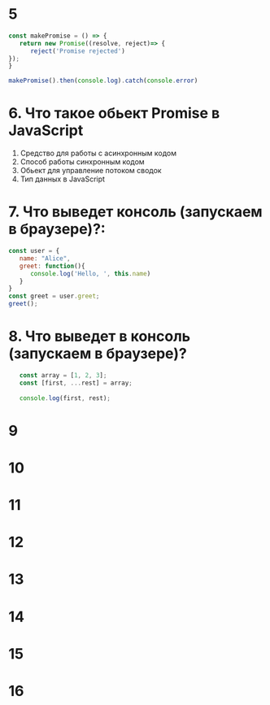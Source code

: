 # 5

```js
const makePromise = () => {
   return new Promise((resolve, reject)=> {
      reject('Promise rejected')
});
}

makePromise().then(console.log).catch(console.error)
```



# 6. Что такое обьект Promise в JavaScript

1. Средство для работы с асинхронным кодом
2. Способ работы синхронным кодом
3. Обьект для управление потоком сводок
4. Тип данных в JavaScript


# 7. Что выведет консоль (запускаем в браузере)?:

```js
const user = {
   name: "Alice",
   greet: function(){
      console.log('Hello, ', this.name)
   }
}
const greet = user.greet;
greet();
```



# 8. Что выведет в консоль (запускаем в браузере)?

```js
   const array = [1, 2, 3];
   const [first, ...rest] = array;
   
   console.log(first, rest);
```


# 9

# 10

# 11

# 12

# 13

# 14

# 15

# 16
